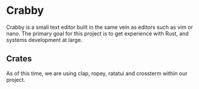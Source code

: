 # Crabby

Crabby is a small text editor built in the same vein as editors such as vim or nano.
The primary goal for this project is to get experience with Rust, and systems development at large.

## Crates

As of this time, we are using clap, ropey, ratatui and crossterm within our project.
